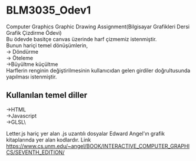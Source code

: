 # BLM3035_Odev1
Computer Graphics Graphic Drawing Assignment(Bilgisayar Grafikleri Dersi Grafik Çizdirme Ödevi)\
Bu ödevde basitçe canvas üzerinde harf çizmemiz istenmiştir.\
Bunun hariçi temel dönüşümlerin,\
-> Döndürme\
-> Öteleme\
->Büyültme küçültme\
Harflerin renginin değiştirilmesinin kullanıcıdan gelen girdiler doğrultusunda yapılması istenmiştir.

## Kullanılan temel diller
->HTML\
->Javascript\
->GLSL\

Letter.js hariç yer alan .js uzantılı dosyalar Edward Angel'ın grafik kitaplarında yer alan kodlardır. Link\
https://www.cs.unm.edu/~angel/BOOK/INTERACTIVE_COMPUTER_GRAPHICS/SEVENTH_EDITION/


